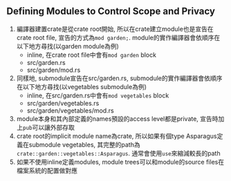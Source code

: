 ## Defining Modules to Control Scope and Privacy
1. 編譯器建置crate是從crate root開始, 所以在crate建立module也是宣告在crate root file,
宣告的方式為`mod garden;`. module的實作編譯器會依順序在以下地方尋找(以garden module為例)
    - inline, 在crate root file中會有`mod garden` block
    - src/garden.rs
    - src/garden/mod.rs
2. 同樣地, submodule宣告在src/garden.rs, submodule的實作編譯器會依順序在以下地方尋找(以vegetables submodule為例)
    - inline, 在src/garden.rs中會有`mod vegetables` block
    - src/garden/vegetables.rs
    - src/garden/vegetables/mod.rs
3. module本身和其內部定義的names預設的access level都是private, 宣告時加上`pub`可以讓外部存取
4. crate root的implicit module name為crate, 所以如果有個type Asparagus定義在submodule vegetables,
其完整的path為`crate::garden::vegetables::Asparagus`. 通常會使用`use`來縮減較長的path
5. 如果不使用inline定義modules, module trees可以和module的source files在檔案系統的配置做對應
